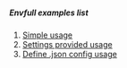 ##### Envfull examples list
 1. [Simple usage](./1-simple.md)
 1. [Settings provided usage](./2-simple+settings.md)
 1. [Define .json config usage](./3-simple+config.md)

